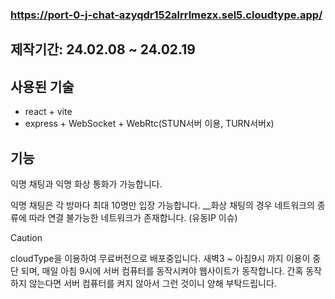 ### https://port-0-j-chat-azyqdr152alrrlmezx.sel5.cloudtype.app/

## 제작기간: 24.02.08 ~ 24.02.19

## 사용된 기술 
- react + vite
- express + WebSocket + WebRtc(STUN서버 이용, TURN서버x) 

## 기능

익명 채팅과 익명 화상 통화가 가능합니다. 

익명 채팅은 각 방마다 최대 10명만 입장 가능합니다.
__화상 채팅의 경우 네트워크의 종류에 따라 연결 불가능한 네트워크가 존재합니다. 
(유동IP 이슈)


> [!CAUTION]
> cloudType을 이용하여 무료버전으로 배포중입니다. 새벽3 ~ 아침9시 까지 이용이 중단 되며, 매일 아침 9시에 서버 컴퓨터를 동작시켜야 웹사이트가 동작합니다.
> 간혹 동작하지 않는다면 서버 컴퓨터를 켜지 않아서 그런 것이니 양해 부탁드립니다.






